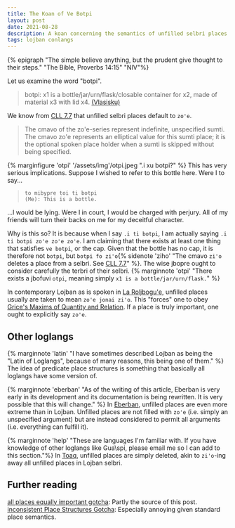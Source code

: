 ```yaml
---
title: The Koan of Ve Botpi
layout: post
date: 2021-08-28
description: A koan concerning the semantics of unfilled selbri places.
tags: lojban conlangs
---
```


{% epigraph "The simple believe anything, but the prudent give thought to their steps." "The Bible, Proverbs 14:15" "NIV"%}

Let us examine the word "botpi".

> botpi: x1 is a bottle/jar/urn/flask/closable container for x2, made of material x3 with lid x4. [(Vlasisku)](https://vlasisku.lojban.org/botpi)

We know from [CLL 7.7](https://la-lojban.github.io/uncll/uncll-1.2.14/xhtml_section_chunks/section-zohe-cohe-series.html) that unfilled selbri places default to `zo'e`. 

> The cmavo of the zo'e-series represent indefinite, unspecified sumti. The cmavo zo'e represents an elliptical value for this sumti place; it is the optional spoken place holder when a sumti is skipped without being specified.

{% marginfigure 'otpi' '/assets/img'/otpi.jpeg ".i xu botpi?" %} This has very serious implications. Suppose I wished to refer to this bottle here. Were I to say...

> `to mibypre toi ti botpi` <br>
> `(Me): This is a bottle.`

...I would be lying. Were I in court, I would be charged with perjury. All of my friends will turn their backs on me for my deceitful character. 

Why is this so? It is because when I say `.i ti botpi`, I am actually saying `.i ti botpi zo'e zo'e zo'e`. I am claiming that there exists at least one thing that satisfies `ve botpi`, or the cap. Given that the bottle has no cap, it is therefore not `botpi`, but `botpi fo zi'o`{% sidenote 'ziho' "The cmavo `zi'o` deletes a place from a selbri. See [CLL 7.7](https://la-lojban.github.io/uncll/uncll-1.2.14/xhtml_section_chunks/section-zohe-cohe-series.html)" %}. The wise jbopre ought to consider carefully the terbri of their selbri. {% marginnote 'otpi' "There exists a jbofuvi `otpi`, meaning simply `x1 is a bottle/jar/urn/flask.`" %}

In contemporary Lojban as is spoken in [La Roljbogu'e](https://discord.gg/6Gt9YXwJEX), unfilled places usually are taken to mean `zo'e jonai zi'o`. This "forces" one to obey [Grice's Maxims of Quantity and Relation](https://www.sas.upenn.edu/~haroldfs/dravling/grice.html). If a place is truly important, one ought to explicitly say `zo'e`.

## Other loglangs
{% marginnote 'latin' "I have sometimes described Lojban as being the \"Latin of Loglangs\", because of many reasons, this being one of them." %} The idea of predicate place structures is something that basically all loglangs have some version of. 

 {% marginnote 'eberban' "As of the writing of this article, Eberban is very early in its development and its documentation is being rewritten. It is very possible that this will change." %} In [Eberban](https://mia-entropy.github.io/eberban/), unfilled places are even more extreme than in Lojban. Unfilled places are not filled with `zo'e` (i.e. simply an unspecified argument) but are instead considered to permit all arguments (i.e. everything can fulfill it).

{% marginnote 'help' "These are languages I'm familiar with. If you have knowledge of other loglangs like Gua\\spi, please email me so I can add to this section."%} In [Toaq](http://toaq.org/), unfilled places are simply deleted, akin to `zi'o`-ing away all unfilled places in Lojban selbri. 

## Further reading

[all places equally important gotcha](https://mw.lojban.org/papri/all_places_equally_important_gotcha): Partly the source of this post.
[inconsistent Place Structures Gotcha](https://mw.lojban.org/papri/inconsistent_Gismu_Place_Structures_Gotcha): Especially annoying given standard place semantics.



